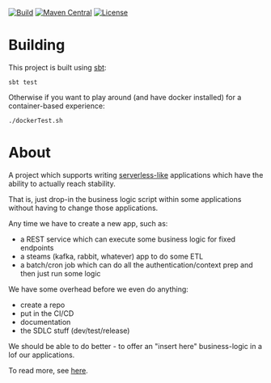 [![Build](https://github.com/aaronp/code-template/actions/workflows/ci.yml/badge.svg)](https://github.com/aaronp/code-template/actions/workflows/ci.yml)
[![Maven Central](https://maven-badges.herokuapp.com/maven-central/com.github.aaronp/code-template_3/badge.svg?style=flat)](https://maven-badges.herokuapp.com/maven-central/com.github.aaronp/code-template_3)
[![License](https://img.shields.io/badge/License-Apache_2.0-blue.svg)](https://opensource.org/licenses/Apache-2.0)

# Building

This project is built using [sbt](https://www.scala-sbt.org/):
```
sbt test
```

Otherwise if you want to play around (and have docker installed) for a container-based experience:
```
./dockerTest.sh
```

# About 

A project which supports writing [serverless-like](https://en.wikipedia.org/wiki/Serverless_computing) applications which have the ability to actually reach stability.

That is, just drop-in the business logic script within some applications without having to change those applications.

Any time we have to create a new app, such as:
 * a REST service which can execute some business logic for fixed endpoints
 * a steams (kafka, rabbit, whatever) app to do some ETL
 * a batch/cron job which can do all the authentication/context prep and then just run some logic
 
We have some overhead before we even do anything:
 * create a repo
 * put in the CI/CD
 * documentation
 * the SDLC stuff (dev/test/release)

We should be able to do better - to offer an "insert here" business-logic in a lof our applications.

To read more, see [here](about.md).
